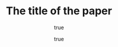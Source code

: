 ﻿---
title: The title of the paper
author:
- name: Gijs van Dam
  email: p95677@siswa.ukm.edu.my
  group: Group1
  corref: cor1
  cortext: Corresponding author
- name: Rabiah Abdul Kadir
  email: rabiahivi@ukm.edu.my
  group: Group1
author-group:
- name: Group1
  address: "Institute of IR4.0, National University of Malaysia, Malaysia"
keywords: [keyword one, keyword two]
secnumdepth: 2
papersize: a4
theoremnos-cleveref: True
theoremnos-names:
- id: thm
  name: Theorem
- id: dfn
  name: Definition
- id: lem
  name: Lemma
- id: prf
  name: Proof
---